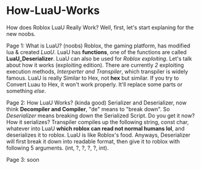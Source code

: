 # How-LuaU-Works

How does Roblox LuaU Really Work? Well, first, let's start explaning for the new noobs.

Page 1: What is LuaU? (noobs)
Roblox, the gaming platform, has modified lua & created *LuaU*. LuaU has **functions**, one of the functions are called **LuaU_Deserializer**. LuaU can also be used for *Roblox exploiting*.
Let's talk about how it works (exploiting edition). There are currently *2* exploiting execution methods, *Interperter and Transpiler*, which transpiler is widely famous.
LuaU is really Similar to Hex, not **hex** but similar. If you try to Convert Luau to Hex, it won't work properly. It'll replace some parts or something *else*.

Page 2: How LuaU Works? (kinda good)
Serializer and Deserializer, now think **Decompiler and Compiler**, "de" means to "break down". So *Deserializer* means breaking down the Serialized Script. Do you get it now?
How it serializes? Transpiler compiles up the following string, const char, whatever into LuaU **which roblox can read not normal humans lol**, and deserializes it to roblox.
LuaU is like Roblox's food. Anyways, Deserializer will first break it down into readable format, then give it to roblox with following 5 arguments. (int, ?, ?, ?, ?, int).

Page 3: soon
